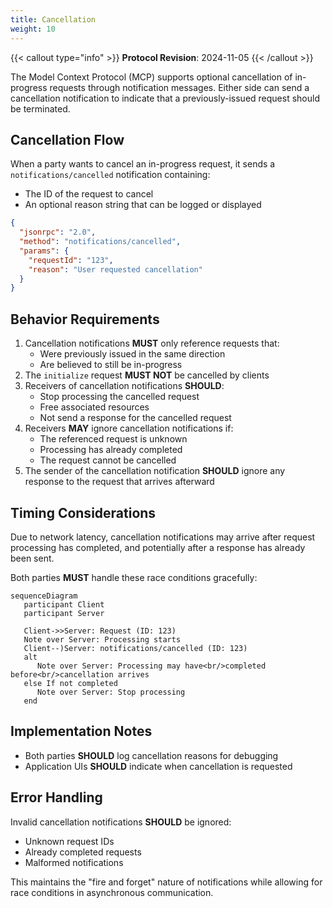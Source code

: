 ```yaml
---
title: Cancellation
weight: 10
---
```


{{< callout type="info" >}} **Protocol Revision**: 2024-11-05 {{< /callout >}}

The Model Context Protocol (MCP) supports optional cancellation of in-progress requests
through notification messages. Either side can send a cancellation notification to
indicate that a previously-issued request should be terminated.

## Cancellation Flow

When a party wants to cancel an in-progress request, it sends a `notifications/cancelled`
notification containing:

- The ID of the request to cancel
- An optional reason string that can be logged or displayed

```json
{
  "jsonrpc": "2.0",
  "method": "notifications/cancelled",
  "params": {
    "requestId": "123",
    "reason": "User requested cancellation"
  }
}
```

## Behavior Requirements

1. Cancellation notifications **MUST** only reference requests that:
   - Were previously issued in the same direction
   - Are believed to still be in-progress
2. The `initialize` request **MUST NOT** be cancelled by clients
3. Receivers of cancellation notifications **SHOULD**:
   - Stop processing the cancelled request
   - Free associated resources
   - Not send a response for the cancelled request
4. Receivers **MAY** ignore cancellation notifications if:
   - The referenced request is unknown
   - Processing has already completed
   - The request cannot be cancelled
5. The sender of the cancellation notification **SHOULD** ignore any response to the
   request that arrives afterward

## Timing Considerations

Due to network latency, cancellation notifications may arrive after request processing
has completed, and potentially after a response has already been sent.

Both parties **MUST** handle these race conditions gracefully:

```mermaid
sequenceDiagram
   participant Client
   participant Server

   Client->>Server: Request (ID: 123)
   Note over Server: Processing starts
   Client--)Server: notifications/cancelled (ID: 123)
   alt
      Note over Server: Processing may have<br/>completed before<br/>cancellation arrives
   else If not completed
      Note over Server: Stop processing
   end
```

## Implementation Notes

- Both parties **SHOULD** log cancellation reasons for debugging
- Application UIs **SHOULD** indicate when cancellation is requested

## Error Handling

Invalid cancellation notifications **SHOULD** be ignored:

- Unknown request IDs
- Already completed requests
- Malformed notifications

This maintains the "fire and forget" nature of notifications while allowing for race
conditions in asynchronous communication.
